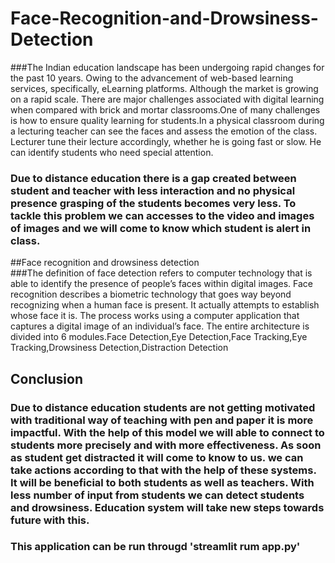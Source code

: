 # Face-Recognition-and-Drowsiness-Detection
###The Indian education landscape has been undergoing rapid changes for the past 10 years. Owing to the advancement of web-based learning services, specifically, eLearning platforms. Although the market is growing on a rapid scale. There are major challenges associated with digital learning when compared with brick and mortar classrooms.One of many challenges is how to ensure quality learning for students.In a physical classroom during a lecturing teacher can see the faces and assess the emotion of the class. Lecturer tune their lecture accordingly, whether he is going fast or slow. He can identify students who need special attention.
### Due to distance education there is a gap created between student and teacher with less interaction and no physical presence grasping of the students becomes very less. To tackle this problem we can accesses to the video and images of images and we will come to know which student is alert in class.
##Face recognition and drowsiness detection  
###The definition of face detection refers to computer technology that is able to identify the presence of people’s faces within digital images. Face recognition describes a biometric technology that goes way beyond recognizing when a human face is present. It actually attempts to establish whose face it is. The process works using a computer application that captures a digital image of an individual’s face. The entire architecture is divided into 6 modules.Face Detection,Eye Detection,Face Tracking,Eye Tracking,Drowsiness Detection,Distraction Detection 
## Conclusion
### Due to distance education students are not getting motivated with traditional way of teaching with pen and paper it is more impactful. With the help of this model we will able to connect to students more precisely and with more effectiveness. As soon as student get distracted it will come to know to us. we can take actions according to that with the help of these systems. It will be beneficial to both students as well as teachers. With less number of input from students we can detect students and drowsiness. Education system will take new steps towards future with this.
### This application can be run througd 'streamlit rum app.py' 
